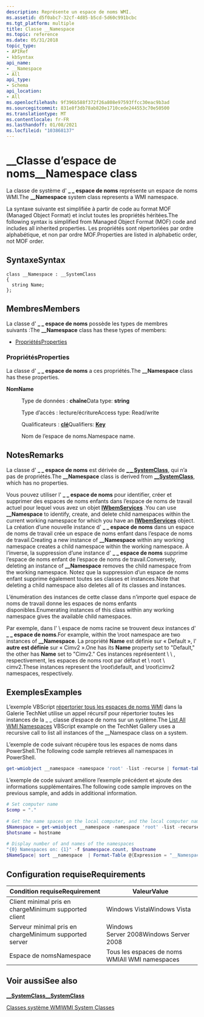 ```yaml
---
description: Représente un espace de noms WMI.
ms.assetid: d5f0abc7-32cf-4d85-b5cd-5d60c991bcbc
ms.tgt_platform: multiple
title: Classe __Namespace
ms.topic: reference
ms.date: 05/31/2018
topic_type:
- APIRef
- kbSyntax
api_name:
- __Namespace
- All
api_type:
- Schema
api_location:
- All
ms.openlocfilehash: 9f396b588f372f26a808e97593ffcc30eac9b3ad
ms.sourcegitcommit: 831e8f3db78ab820e1710cede244553c70e50500
ms.translationtype: MT
ms.contentlocale: fr-FR
ms.lasthandoff: 01/08/2021
ms.locfileid: "103868137"
---
```

# <a name="__namespace-class"></a><span data-ttu-id="0e6d1-103">\_\_Classe d’espace de noms</span><span class="sxs-lookup"><span data-stu-id="0e6d1-103">\_\_Namespace class</span></span>

<span data-ttu-id="0e6d1-104">La classe de système d' **\_ \_ espace de noms** représente un espace de noms WMI.</span><span class="sxs-lookup"><span data-stu-id="0e6d1-104">The **\_\_Namespace** system class represents a WMI namespace.</span></span>

<span data-ttu-id="0e6d1-105">La syntaxe suivante est simplifiée à partir de code au format MOF (Managed Object Format) et inclut toutes les propriétés héritées.</span><span class="sxs-lookup"><span data-stu-id="0e6d1-105">The following syntax is simplified from Managed Object Format (MOF) code and includes all inherited properties.</span></span> <span data-ttu-id="0e6d1-106">Les propriétés sont répertoriées par ordre alphabétique, et non par ordre MOF.</span><span class="sxs-lookup"><span data-stu-id="0e6d1-106">Properties are listed in alphabetic order, not MOF order.</span></span>

## <a name="syntax"></a><span data-ttu-id="0e6d1-107">Syntaxe</span><span class="sxs-lookup"><span data-stu-id="0e6d1-107">Syntax</span></span>

``` syntax
class __Namespace : __SystemClass
{
  string Name;
};
```

## <a name="members"></a><span data-ttu-id="0e6d1-108">Membres</span><span class="sxs-lookup"><span data-stu-id="0e6d1-108">Members</span></span>

<span data-ttu-id="0e6d1-109">La classe d' **\_ \_ espace de noms** possède les types de membres suivants :</span><span class="sxs-lookup"><span data-stu-id="0e6d1-109">The **\_\_Namespace** class has these types of members:</span></span>

-   [<span data-ttu-id="0e6d1-110">Propriétés</span><span class="sxs-lookup"><span data-stu-id="0e6d1-110">Properties</span></span>](#properties)

### <a name="properties"></a><span data-ttu-id="0e6d1-111">Propriétés</span><span class="sxs-lookup"><span data-stu-id="0e6d1-111">Properties</span></span>

<span data-ttu-id="0e6d1-112">La classe d' **\_ \_ espace de noms** a ces propriétés.</span><span class="sxs-lookup"><span data-stu-id="0e6d1-112">The **\_\_Namespace** class has these properties.</span></span>

<dl> <dt>

<span data-ttu-id="0e6d1-113">**Nom**</span><span class="sxs-lookup"><span data-stu-id="0e6d1-113">**Name**</span></span>
</dt> <dd> <dl> <dt>

<span data-ttu-id="0e6d1-114">Type de données : **chaîne**</span><span class="sxs-lookup"><span data-stu-id="0e6d1-114">Data type: **string**</span></span>
</dt> <dt>

<span data-ttu-id="0e6d1-115">Type d’accès : lecture/écriture</span><span class="sxs-lookup"><span data-stu-id="0e6d1-115">Access type: Read/write</span></span>
</dt> <dt>

<span data-ttu-id="0e6d1-116">Qualificateurs : [ **clé**](standard-qualifiers.md)</span><span class="sxs-lookup"><span data-stu-id="0e6d1-116">Qualifiers: [**Key**](standard-qualifiers.md)</span></span>
</dt> </dl>

<span data-ttu-id="0e6d1-117">Nom de l’espace de noms.</span><span class="sxs-lookup"><span data-stu-id="0e6d1-117">Namespace name.</span></span>

</dd> </dl>

## <a name="remarks"></a><span data-ttu-id="0e6d1-118">Notes</span><span class="sxs-lookup"><span data-stu-id="0e6d1-118">Remarks</span></span>

<span data-ttu-id="0e6d1-119">La classe d' **\_ \_ espace de noms** est dérivée de [**\_ \_ SystemClass**](--systemclass.md), qui n’a pas de propriétés.</span><span class="sxs-lookup"><span data-stu-id="0e6d1-119">The **\_\_Namespace** class is derived from [**\_\_SystemClass**](--systemclass.md), which has no properties.</span></span>

<span data-ttu-id="0e6d1-120">Vous pouvez utiliser l' **\_ \_ espace de noms** pour identifier, créer et supprimer des espaces de noms enfants dans l’espace de noms de travail actuel pour lequel vous avez un objet [**IWbemServices**](/windows/desktop/api/WbemCli/nn-wbemcli-iwbemservices) .</span><span class="sxs-lookup"><span data-stu-id="0e6d1-120">You can use **\_\_Namespace** to identify, create, and delete child namespaces within the current working namespace for which you have an [**IWbemServices**](/windows/desktop/api/WbemCli/nn-wbemcli-iwbemservices) object.</span></span> <span data-ttu-id="0e6d1-121">La création d’une nouvelle instance d' **\_ \_ espace de noms** dans un espace de noms de travail crée un espace de noms enfant dans l’espace de noms de travail.</span><span class="sxs-lookup"><span data-stu-id="0e6d1-121">Creating a new instance of **\_\_Namespace** within any working namespace creates a child namespace within the working namespace.</span></span> <span data-ttu-id="0e6d1-122">À l’inverse, la suppression d’une instance d' **\_ \_ espace de noms** supprime l’espace de noms enfant de l’espace de noms de travail.</span><span class="sxs-lookup"><span data-stu-id="0e6d1-122">Conversely, deleting an instance of **\_\_Namespace** removes the child namespace from the working namespace.</span></span> <span data-ttu-id="0e6d1-123">Notez que la suppression d’un espace de noms enfant supprime également toutes ses classes et instances.</span><span class="sxs-lookup"><span data-stu-id="0e6d1-123">Note that deleting a child namespace also deletes all of its classes and instances.</span></span>

<span data-ttu-id="0e6d1-124">L’énumération des instances de cette classe dans n’importe quel espace de noms de travail donne les espaces de noms enfants disponibles.</span><span class="sxs-lookup"><span data-stu-id="0e6d1-124">Enumerating instances of this class within any working namespace gives the available child namespaces.</span></span>

<span data-ttu-id="0e6d1-125">Par exemple, dans l' \\ espace de noms racine se trouvent deux instances d' **\_ \_ espace de noms**.</span><span class="sxs-lookup"><span data-stu-id="0e6d1-125">For example, within the \\root namespace are two instances of **\_\_Namespace**.</span></span> <span data-ttu-id="0e6d1-126">La propriété **Name** est définie sur « Default », l' **autre est définie** sur « Cimv2 ».</span><span class="sxs-lookup"><span data-stu-id="0e6d1-126">One has its **Name** property set to "Default," the other has **Name** set to "Cimv2."</span></span> <span data-ttu-id="0e6d1-127">Ces instances représentent \\ \\ , respectivement, les espaces de noms root par défaut et \\ root \\ cimv2.</span><span class="sxs-lookup"><span data-stu-id="0e6d1-127">These instances represent the \\root\\default, and \\root\\cimv2 namespaces, respectively.</span></span>

## <a name="examples"></a><span data-ttu-id="0e6d1-128">Exemples</span><span class="sxs-lookup"><span data-stu-id="0e6d1-128">Examples</span></span>

<span data-ttu-id="0e6d1-129">L’exemple VBScript [répertorier tous les espaces de noms WMI](https://Gallery.TechNet.Microsoft.Com/4a8e84f1-4b52-452c-ae4f-e4e00e266257) dans la Galerie TechNet utilise un appel récursif pour répertorier toutes les instances de la \_ \_ classe d’espace de noms sur un système.</span><span class="sxs-lookup"><span data-stu-id="0e6d1-129">The [List All WMI Namespaces](https://Gallery.TechNet.Microsoft.Com/4a8e84f1-4b52-452c-ae4f-e4e00e266257) VBScript example on the TechNet Gallery uses a recursive call to list all instances of the \_\_Namespace class on a system.</span></span>

<span data-ttu-id="0e6d1-130">L’exemple de code suivant récupère tous les espaces de noms dans PowerShell.</span><span class="sxs-lookup"><span data-stu-id="0e6d1-130">The following code sample retrieves all namespaces in PowerShell.</span></span>


```PowerShell
get-wmiobject __namespace -namespace 'root' -list -recurse | format-table __namespace
```



<span data-ttu-id="0e6d1-131">L’exemple de code suivant améliore l’exemple précédent et ajoute des informations supplémentaires.</span><span class="sxs-lookup"><span data-stu-id="0e6d1-131">The following code sample improves on the previous sample, and adds in additional information.</span></span>


```PowerShell
# Set computer name 
$comp = "." 
 
# Get the name spaces on the local computer, and the local computer name 
$Namespace = get-wmiobject __namespace -namespace 'root' -list -recurse -computer $comp  
$hotsname = hostname 
 
# Display number of and names of the namespaces 
"{0} Namespaces on: {1}" -f $namespace.count, $hostname 
$NameSpace| sort __namespace  | Format-Table @{Expression = "__Namespace"; Label = "Namespace"}
```



## <a name="requirements"></a><span data-ttu-id="0e6d1-132">Configuration requise</span><span class="sxs-lookup"><span data-stu-id="0e6d1-132">Requirements</span></span>



| <span data-ttu-id="0e6d1-133">Condition requise</span><span class="sxs-lookup"><span data-stu-id="0e6d1-133">Requirement</span></span> | <span data-ttu-id="0e6d1-134">Valeur</span><span class="sxs-lookup"><span data-stu-id="0e6d1-134">Value</span></span> |
|-------------------------------------|--------------------------------|
| <span data-ttu-id="0e6d1-135">Client minimal pris en charge</span><span class="sxs-lookup"><span data-stu-id="0e6d1-135">Minimum supported client</span></span><br/> | <span data-ttu-id="0e6d1-136">Windows Vista</span><span class="sxs-lookup"><span data-stu-id="0e6d1-136">Windows Vista</span></span><br/>       |
| <span data-ttu-id="0e6d1-137">Serveur minimal pris en charge</span><span class="sxs-lookup"><span data-stu-id="0e6d1-137">Minimum supported server</span></span><br/> | <span data-ttu-id="0e6d1-138">Windows Server 2008</span><span class="sxs-lookup"><span data-stu-id="0e6d1-138">Windows Server 2008</span></span><br/> |
| <span data-ttu-id="0e6d1-139">Espace de noms</span><span class="sxs-lookup"><span data-stu-id="0e6d1-139">Namespace</span></span><br/>                | <span data-ttu-id="0e6d1-140">Tous les espaces de noms WMI</span><span class="sxs-lookup"><span data-stu-id="0e6d1-140">All WMI namespaces</span></span><br/>  |



## <a name="see-also"></a><span data-ttu-id="0e6d1-141">Voir aussi</span><span class="sxs-lookup"><span data-stu-id="0e6d1-141">See also</span></span>

<dl> <dt>

[<span data-ttu-id="0e6d1-142">**\_\_SystemClass**</span><span class="sxs-lookup"><span data-stu-id="0e6d1-142">**\_\_SystemClass**</span></span>](--systemclass.md)
</dt> <dt>

[<span data-ttu-id="0e6d1-143">Classes système WMI</span><span class="sxs-lookup"><span data-stu-id="0e6d1-143">WMI System Classes</span></span>](wmi-system-classes.md)
</dt> </dl>

 

 




